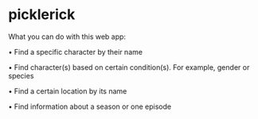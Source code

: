 # picklerick
What you can do with this web app:

• Find a specific character by their name

• Find character(s) based on certain condition(s). For example, gender or species

• Find a certain location by its name

• Find information about a season or one episode
